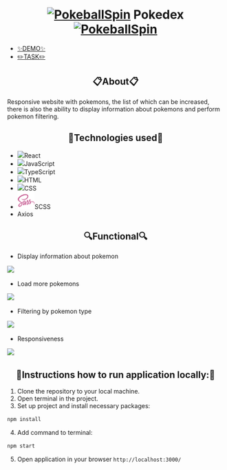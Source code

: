 <h1 align="center">
<a href="https://emoji.gg/emoji/2194-pokeballspin"><img src="https://cdn3.emoji.gg/emojis/2194-pokeballspin.gif" width="64px" height="64px" alt="PokeballSpin"></a>
Pokedex
<a href="https://emoji.gg/emoji/2194-pokeballspin"><img src="https://cdn3.emoji.gg/emojis/2194-pokeballspin.gif" width="64px" height="64px" alt="PokeballSpin"></a>
</h1>

 - [✨DEMO✨](https://nikachu404.github.io/teamvoy-test-task/)
- [✏️TASK✏️](https://drive.google.com/file/d/1enBRU1Mbs48kQ0xYGxb8Z71zH1b-l7ne/view?usp=sharing)

 <h2 align="center">📋About📋</h2>
Responsive website with pokemons, the list of which can be increased, there is also the ability to display information about pokemons and perform pokemon filtering.

<h2 align="center">🔮Technologies used🔮</h2>

 - <img width="40px" src="https://cdn.jsdelivr.net/gh/devicons/devicon/icons/react/react-original.svg" />React
 - <img width="40px" src="https://cdn.jsdelivr.net/gh/devicons/devicon/icons/javascript/javascript-original.svg" />JavaScript
 - <img width="40px" src="https://cdn.jsdelivr.net/gh/devicons/devicon/icons/typescript/typescript-original.svg" />TypeScript
 - <img width="40px" src="https://cdn.jsdelivr.net/gh/devicons/devicon/icons/html5/html5-original.svg" />HTML
 - <img width="40px" src="https://cdn.jsdelivr.net/gh/devicons/devicon/icons/css3/css3-plain.svg" />CSS
 - <img width="40px" src="https://github.com/devicons/devicon/blob/master/icons/sass/sass-original.svg" />SCSS
 - Axios

<h2 align="center">🔍Functional🔍</h2>

 - Display information about pokemon
 
 ![](https://github.com/nikachu404/teamvoy-test-task/blob/main/src/assets/gif/InformationDisplay.gif)
  
  - Load more pokemons
 
 ![](https://github.com/nikachu404/teamvoy-test-task/blob/main/src/assets/gif/LoadMore.gif)
   
 - Filtering by pokemon type
 
 ![](https://github.com/nikachu404/teamvoy-test-task/blob/main/src/assets/gif/Filtration.gif)

 - Responsiveness
 
 ![](https://github.com/nikachu404/teamvoy-test-task/blob/main/src/assets/gif/Responsiveness.gif)
 
<h2 align="center">📌Instructions how to run application locally:📌</h2>

1. Clone the repository to your local machine.
2. Open terminal in the project.
3. Set up project and install necessary packages:
```bash 
npm install
```
4. Add command to terminal:
```bash 
npm start
```
5. Open application in your browser `http://localhost:3000/`

